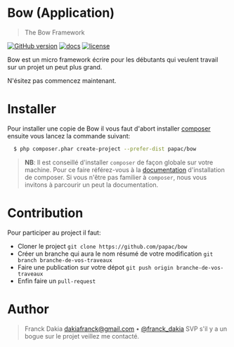 # Bow (Application)
> The Bow Framework

[![GitHub version](https://badge.fury.io/gh/papac%2Fbow.svg)](https://badge.fury.io/gh/papac%2Fbow)
[![docs](https://img.shields.io/badge/docs-read%20docs-blue.svg)](https://papac.github.com/bow)
[![license](https://img.shields.io/github/license/mashape/apistatus.svg?maxAge=2592000)](https://github.com/papac/bow/blob/master/LICENSE)

Bow est un micro framework écrire pour les débutants qui veulent travail sur un projet un peut plus
grand.

N'ésitez pas commencez maintenant.

# Installer

Pour installer une copie de Bow il vous faut d'abort installer [composer](https://getcomposer.org) ensuite vous lancez la commande suivant:

```sh
  $ php composer.phar create-project --prefer-dist papac/bow
```

> __NB__: Il est conseillé d'installer `composer` de façon globale sur votre machine. Pour ce faire référez-vous à la [documentation](https://getcomposer.org/download) d'installation de composer.
> Si vous n'être pas familier à `composer`, nous vous invitons à parcourir un peut la documentation.

# Contribution

Pour participer au project il faut:

+ Cloner le project `git clone https://github.com/papac/bow`
+ Créer un branche qui aura le nom résumé de votre modification `git branch branche-de-vos-traveaux`
+ Faire une publication sur votre dépot `git push origin branche-de-vos-traveaux`
+ Enfin faire un `pull-request`

# Author
> Franck Dakia <dakiafranck@gmail.com> &bull; [@franck_dakia](https://twitter.com/franck_dakia)
> SVP s'il y a un bogue sur le projet veillez me contacté.